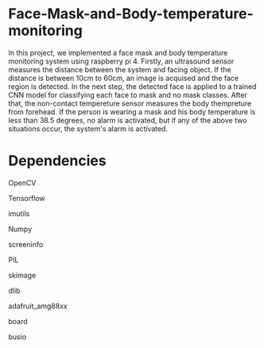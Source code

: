 # Face-Mask-and-Body-temperature-monitoring
In this project, we implemented a face mask and body temperature monitoring system using raspberry pi 4. Firstly, an ultrasound sensor measures the distance between the system and facing object. If the distance is between 10cm to 60cm, an image is acquised and the face region is detected. In the next step, the detected face is applied to a trained CNN model for classifying each face to mask and no mask classes. After that, the non-contact tempereture sensor measures the body thempreture from forehead. If the person is wearing a mask and his body temperature is less than 38.5 degrees, no alarm is activated, but if any of the above two situations occur, the system's alarm is activated.
# Dependencies 
OpenCV

Tensorflow 

imutils

Numpy 

screeninfo

PIL 

skimage 

dlib 

adafruit_amg88xx

board

busio

